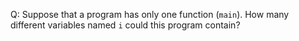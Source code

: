 Q: Suppose that a program has only one function (`main`). How many different
variables named `i` could this program contain?
